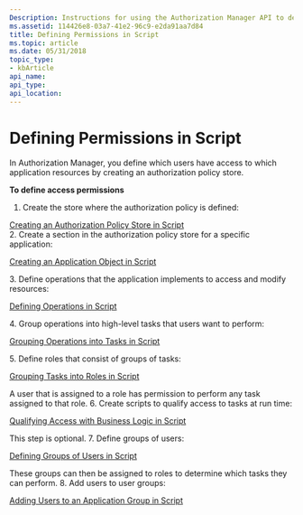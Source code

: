 ```yaml
---
Description: Instructions for using the Authorization Manager API to define permissions in Script by creating an authorization policy store.
ms.assetid: 114426e8-03a7-41e2-96c9-e2da91aa7d84
title: Defining Permissions in Script
ms.topic: article
ms.date: 05/31/2018
topic_type: 
- kbArticle
api_name: 
api_type: 
api_location: 
---
```


# Defining Permissions in Script

In Authorization Manager, you define which users have access to which application resources by creating an authorization policy store.

**To define access permissions**

1.  Create the store where the authorization policy is defined:<dl>

[Creating an Authorization Policy Store in Script](creating-an-authorization-policy-store-object-in-script.md)  
    </dl>
2.  Create a section in the authorization policy store for a specific application:<dl>

[Creating an Application Object in Script](creating-an-application-object-in-script.md)  
    </dl>
3.  Define operations that the application implements to access and modify resources:<dl>

[Defining Operations in Script](defining-operations-in-script.md)  
    </dl>
4.  Group operations into high-level tasks that users want to perform:<dl>

[Grouping Operations into Tasks in Script](grouping-operations-into-tasks-in-script.md)  
    </dl>
5.  Define roles that consist of groups of tasks:<dl>

[Grouping Tasks into Roles in Script](grouping-tasks-into-roles-in-script.md)  
    </dl>A user that is assigned to a role has permission to perform any task assigned to that role.
6.  Create scripts to qualify access to tasks at run time:<dl>

[Qualifying Access with Business Logic in Script](qualifying-access-with-business-logic-in-script.md)  
    </dl>This step is optional.
7.  Define groups of users:<dl>

[Defining Groups of Users in Script](defining-groups-of-users-in-script.md)  
    </dl>These groups can then be assigned to roles to determine which tasks they can perform.
8.  Add users to user groups:<dl>

[Adding Users to an Application Group in Script](adding-users-to-an-application-group-in-script.md)  
    </dl>

 

 




